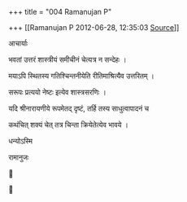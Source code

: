 +++
title = "004 Ramanujan P"

+++
[[Ramanujan P	2012-06-28, 12:35:03 [Source](https://groups.google.com/g/bvparishat/c/x2DOWQUe764)]]



आचार्याः



भवतां उत्तरं शास्त्रीयं समीचीनं चेत्यत्र न सन्देहः ।

मयाऽपि स्थितस्य गतिश्चिन्तनीयेति रीतिमाश्रित्यैव उत्तरितम् ।

सरूपः प्रत्ययो नेष्टः इत्येव शास्त्रसरणिः ।

यदि श्रीनारायणीये रूपमेतद् दृष्टं, तर्हि तस्य साधुत्वापादनं च

कथंचित् शक्यं चेत् तत्र चिन्ता क्रियेतेत्येव भावये ।



धन्योऽस्मि

रामानुजः





